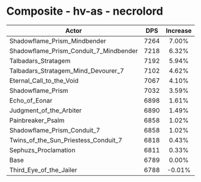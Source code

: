 # Composite - hv-as - necrolord
| Actor | DPS | Increase |
|---|:---:|:---:|
|Shadowflame_Prism_Mindbender|7264|7.00%|
|Shadowflame_Prism_Conduit_7_Mindbender|7218|6.32%|
|Talbadars_Stratagem|7192|5.94%|
|Talbadars_Stratagem_Mind_Devourer_7|7102|4.62%|
|Eternal_Call_to_the_Void|7067|4.10%|
|Shadowflame_Prism|7032|3.59%|
|Echo_of_Eonar|6898|1.61%|
|Judgment_of_the_Arbiter|6890|1.49%|
|Painbreaker_Psalm|6858|1.02%|
|Shadowflame_Prism_Conduit_7|6858|1.02%|
|Twins_of_the_Sun_Priestess_Conduit_7|6818|0.43%|
|Sephuzs_Proclamation|6811|0.33%|
|Base|6789|0.00%|
|Third_Eye_of_the_Jailer|6788|-0.01%|
